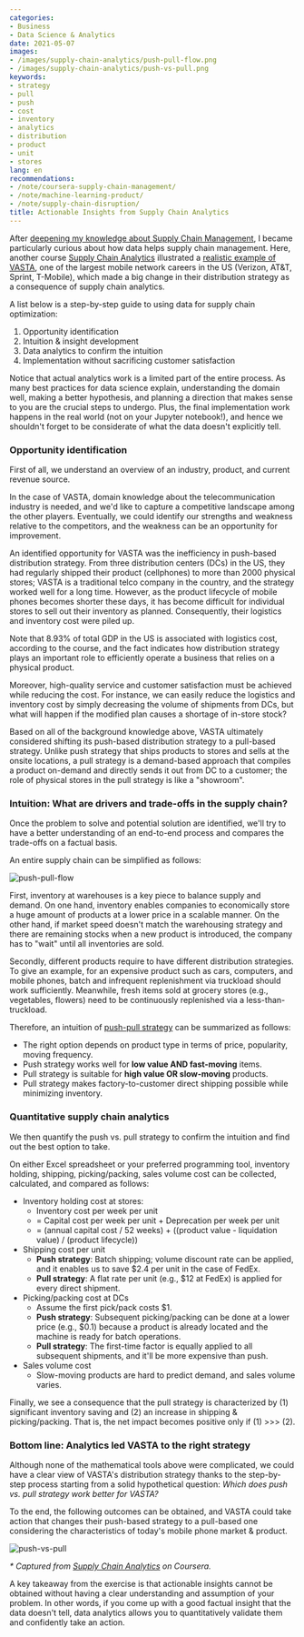 ```yaml
---
categories:
- Business
- Data Science & Analytics
date: 2021-05-07
images:
- /images/supply-chain-analytics/push-pull-flow.png
- /images/supply-chain-analytics/push-vs-pull.png
keywords:
- strategy
- pull
- push
- cost
- inventory
- analytics
- distribution
- product
- unit
- stores
lang: en
recommendations:
- /note/coursera-supply-chain-management/
- /note/machine-learning-product/
- /note/supply-chain-disruption/
title: Actionable Insights from Supply Chain Analytics
---
```


After [deepening my knowledge about Supply Chain Management](/note/coursera-supply-chain-management), I became particularly curious about how data helps supply chain management. Here, another course [Supply Chain Analytics](https://www.coursera.org/learn/supply-chain-analytics) illustrated a [realistic example of VASTA](http://scal.business.rutgers.edu/CaseDetail.html), one of the largest mobile network careers in the US (Verizon, AT&T, Sprint, T-Mobile), which made a big change in their distribution strategy as a consequence of supply chain analytics.

A list below is a step-by-step guide to using data for supply chain optimization:

1. Opportunity identification
2. Intuition & insight development
3. Data analytics to confirm the intuition
4. Implementation without sacrificing customer satisfaction

Notice that actual analytics work is a limited part of the entire process. As many best practices for data science explain, understanding the domain well, making a better hypothesis, and planning a direction that makes sense to you are the crucial steps to undergo. Plus, the final implementation work happens in the real world (not on your Jupyter notebook!), and hence we shouldn't forget to be considerate of what the data doesn't explicitly tell.

### Opportunity identification

First of all, we understand an overview of an industry, product, and current revenue source. 

In the case of VASTA, domain knowledge about the telecommunication industry is needed, and we'd like to capture a competitive landscape among the other players. Eventually, we could identify our strengths and weakness relative to the competitors, and the weakness can be an opportunity for improvement.

An identified opportunity for VASTA was the inefficiency in push-based distribution strategy. From three distribution centers (DCs) in the US, they had regularly shipped their product (cellphones) to more than 2000 physical stores; VASTA is a traditional telco company in the country, and the strategy worked well for a long time. However, as the product lifecycle of mobile phones becomes shorter these days, it has become difficult for individual stores to sell out their inventory as planned. Consequently, their logistics and inventory cost were piled up. 

Note that 8.93% of total GDP in the US is associated with logistics cost, according to the course, and the fact indicates how distribution strategy plays an important role to efficiently operate a business that relies on a physical product.

Moreover, high-quality service and customer satisfaction must be achieved while reducing the cost. For instance, we can easily reduce the logistics and inventory cost by simply decreasing the volume of shipments from DCs, but what will happen if the modified plan causes a shortage of in-store stock?

Based on all of the background knowledge above, VASTA ultimately considered shifting its push-based distribution strategy to a pull-based strategy. Unlike push strategy that ships products to stores and sells at the onsite locations, a pull strategy is a demand-based approach that compiles a product on-demand and directly sends it out from DC to a customer; the role of physical stores in the pull strategy is like a "showroom".

### Intuition: What are drivers and trade-offs in the supply chain?

Once the problem to solve and potential solution are identified, we'll try to have a better understanding of an end-to-end process and compares the trade-offs on a factual basis.

An entire supply chain can be simplified as follows:

![push-pull-flow](/images/supply-chain-analytics/push-pull-flow.png)

First, inventory at warehouses is a key piece to balance supply and demand. On one hand, inventory enables companies to economically store a huge amount of products at a lower price in a scalable manner. On the other hand, if market speed doesn't match the warehousing strategy and there are remaining stocks when a new product is introduced, the company has to "wait" until all inventories are sold.

Secondly, different products require to have different distribution strategies. To give an example, for an expensive product such as cars, computers, and mobile phones, batch and infrequent replenishment via truckload should work sufficiently. Meanwhile, fresh items sold at grocery stores (e.g., vegetables, flowers) need to be continuously replenished via a less-than-truckload.

Therefore, an intuition of [push-pull strategy](https://en.wikipedia.org/wiki/Push%E2%80%93pull_strategy) can be summarized as follows:

- The right option depends on product type in terms of price, popularity, moving frequency.
- Push strategy works well for **low value AND fast-moving** items.
- Pull strategy is suitable for **high value OR slow-moving** products.
- Pull strategy makes factory-to-customer direct shipping possible while minimizing inventory.

### Quantitative supply chain analytics

We then quantify the push vs. pull strategy to confirm the intuition and find out the best option to take.

On either Excel spreadsheet or your preferred programming tool, inventory holding, shipping, picking/packing, sales volume cost can be collected, calculated, and compared as follows:

- Inventory holding cost at stores:
  - Inventory cost per week per unit 
  - = Capital cost per week per unit + Deprecation per week per unit 
  - = (annual capital cost / 52 weeks) + ((product value - liquidation value) / (product lifecycle))
- Shipping cost per unit
  - **Push strategy**: Batch shipping; volume discount rate can be applied, and it enables us to save $2.4 per unit in the case of FedEx.
  - **Pull strategy**: A flat rate per unit (e.g., $12 at FedEx) is applied for every direct shipment.
- Picking/packing cost at DCs
  - Assume the first pick/pack costs $1.
  - **Push strategy**: Subsequent picking/packing can be done at a lower price (e.g., $0.1) because a product is already located and the machine is ready for batch operations.
  - **Pull strategy**: The first-time factor is equally applied to all subsequent shipments, and it'll be more expensive than push.
- Sales volume cost
  - Slow-moving products are hard to predict demand, and sales volume varies.

Finally, we see a consequence that the pull strategy is characterized by (1) significant inventory saving and (2) an increase in shipping & picking/packing. That is, the net impact becomes positive only if (1) >>> (2).

### Bottom line: Analytics led VASTA to the right strategy

Although none of the mathematical tools above were complicated, we could have a clear view of VASTA's distribution strategy thanks to the step-by-step process starting from a solid hypothetical question: *Which does push vs. pull strategy work better for VASTA?*

To the end, the following outcomes can be obtained, and VASTA could take action that changes their push-based strategy to a pull-based one considering the characteristics of today's mobile phone market & product.

![push-vs-pull](/images/supply-chain-analytics/push-vs-pull.png)

_\* Captured from [Supply Chain Analytics](https://www.coursera.org/learn/supply-chain-analytics) on Coursera._

A key takeaway from the exercise is that actionable insights cannot be obtained without having a clear understanding and assumption of your problem. In other words, if you come up with a good factual insight that the data doesn't tell, data analytics allows you to quantitatively validate them and confidently take an action.